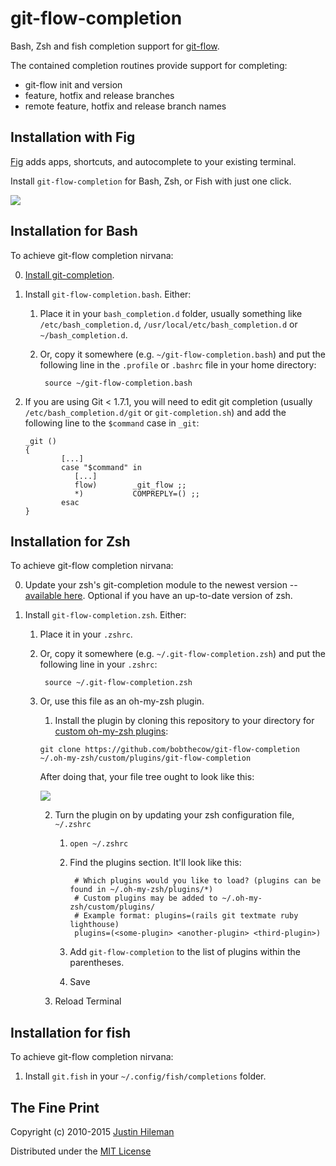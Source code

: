 git-flow-completion
===================

Bash, Zsh and fish completion support for [git-flow](http://github.com/nvie/gitflow).

The contained completion routines provide support for completing:

 * git-flow init and version
 * feature, hotfix and release branches
 * remote feature, hotfix and release branch names

Installation with Fig
---------------------

[Fig](https://fig.io) adds apps, shortcuts, and autocomplete to your existing terminal.

Install `git-flow-completion` for Bash, Zsh, or Fish with just one click.

<a href="https://fig.io/plugins/other/git-flow-completion" target="_blank"><img src="https://fig.io/badges/install-with-fig.svg" /></a>

Installation for Bash
---------------------

To achieve git-flow completion nirvana:

 0. [Install git-completion](http://github.com/bobthecow/git-flow-completion/wiki/Install-Bash-git-completion).

 1. Install `git-flow-completion.bash`. Either:

    1. Place it in your `bash_completion.d` folder, usually something like `/etc/bash_completion.d`,
       `/usr/local/etc/bash_completion.d` or `~/bash_completion.d`.

    2. Or, copy it somewhere (e.g. `~/git-flow-completion.bash`) and put the following line in the `.profile` or
       `.bashrc` file in your home directory:

            source ~/git-flow-completion.bash

 2. If you are using Git < 1.7.1, you will need to edit git completion (usually `/etc/bash_completion.d/git` or
    `git-completion.sh`) and add the following line to the `$command` case in `_git`:

        _git ()
        {
                [...]
                case "$command" in
                   [...]
                   flow)        _git_flow ;;		
                   *)           COMPREPLY=() ;;
                esac
        }


Installation for Zsh
--------------------

To achieve git-flow completion nirvana:

 0. Update your zsh's git-completion module to the newest version --
    [available here](http://sourceforge.net/p/zsh/code/ci/master/tree/Completion/Unix/Command/_git). Optional if you have an up-to-date version of zsh.

 1. Install `git-flow-completion.zsh`. Either:

    1. Place it in your `.zshrc`.

    2. Or, copy it somewhere (e.g. `~/.git-flow-completion.zsh`) and put the following line in
       your `.zshrc`:

            source ~/.git-flow-completion.zsh

    3. Or, use this file as an oh-my-zsh plugin.
 
         1. Install the plugin by cloning this repository to your directory for [custom oh-my-zsh plugins](https://github.com/robbyrussell/oh-my-zsh#customization):
         
         `git clone https://github.com/bobthecow/git-flow-completion ~/.oh-my-zsh/custom/plugins/git-flow-completion`
         
         After doing that, your file tree ought to look like this:
         
         ![](https://cloud.githubusercontent.com/assets/2547625/3866984/2f28fc4c-1feb-11e4-8c37-79627d655000.png)
         
         2. Turn the plugin on by updating your zsh configuration file, `~/.zshrc`
         
             1. `open ~/.zshrc`
             2. Find the plugins section. It'll look like this:
             
                     # Which plugins would you like to load? (plugins can be found in ~/.oh-my-zsh/plugins/*)
                     # Custom plugins may be added to ~/.oh-my-zsh/custom/plugins/
                     # Example format: plugins=(rails git textmate ruby lighthouse)
                     plugins=(<some-plugin> <another-plugin> <third-plugin>)
             
             3. Add `git-flow-completion` to the list of plugins within the parentheses.
             4. Save
         
         3. Reload Terminal

Installation for fish
---------------------

To achieve git-flow completion nirvana:

 1. Install `git.fish` in your `~/.config/fish/completions` folder.


The Fine Print
--------------

Copyright (c) 2010-2015 [Justin Hileman](http://justinhileman.com)

Distributed under the [MIT License](http://creativecommons.org/licenses/MIT/)
